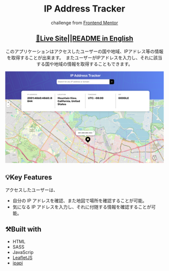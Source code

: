 <h1 align="center">IP Address Tracker</h1>

<p align="center">challenge from <a href="https://www.frontendmentor.io">Frontend Mentor</a></p>
<h2 align="center"><a href="https://saem843.github.io/IP-Address-Tracker/">🚀Live Site</a>||<a href="./README.md">README in English</h2></a>
<p align="center">このアプリケーションはアクセスしたユーザーの国や地域、IPアドレス等の情報を取得することが出来ます。　またユーザーがIPアドレスを入力し、それに該当する国や地域の情報を取得することもできます。</p>

![Completed IP Address Tracker](./images/ip-tracker.png)

## 💡Key Features

アクセスしたユーザーは、

- 自分の IP アドレスを確認、また地図で場所を確認することが可能。
- 気になる IP アドレスを入力し、それに付随する情報を確認することが可能。

## ⚒️Built with

- HTML
- SASS
- JavaScrip
- [LeafletJS](https://leafletjs.com/)
- [ipapi](https://ipapi.co/)

